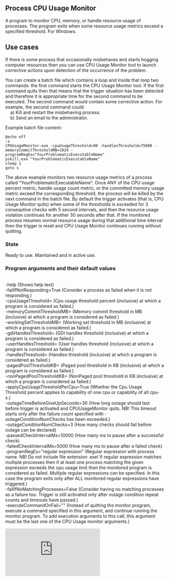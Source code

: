 ## Process CPU Usage Monitor
A program to monitor CPU, memory, or handle resource usage of processes. The program exits when some resource usage metrics exceed a specified threshold. For Windows.

## Use cases
If there is some process that occasionally misbehaves and starts hogging computer resources then you can use CPU Usage Monitor tool to launch corrective actions upon detection of the occurrence of the problem. 

You can create a batch file which contains a loop and inside that loop two commands: the first command starts the CPU Usage Monitor tool. If the first command quits then that means that the trigger situation has been detected and therefore it is appropriate time for the second command to be executed. The second command would contain some corrective action. For example, the second command could:
<br>&nbsp;&nbsp;&nbsp;&nbsp;a) Kill and restart the misbehaving process.
<br>&nbsp;&nbsp;&nbsp;&nbsp;b) Send an email to the administrator.

Example batch file content:

	@echo off
	:s
	CPUUsageMonitor.exe -cpuUsageThreshold=90 -handlesThreshold=75000 -memoryCommitThresholdMB=1024 -programRegEx="YourProblematicExecutableName"
	pskill.exe "YourProblematicExecutableName"
	sleep 1
	goto s

The above example monitors two resource usage metrics of a process called "YourProblematicExecutableName". Once ANY of the CPU usage percent metric, handle usage count metric, or the committed memory usage metric exceed the corresponding threshold, the process will be killed by the next command in the batch file. By default the trigger activates (that is, CPU Usage Monitor quits) when some of the thresholds is exceeded for 3 consequtive checks with 5 second intervals, and then the resource usage violation continues for another 30 seconds after that. If the monitored process resumes normal resource usage during that additional time interval then the trigger is reset and CPU Usage Monitor continues running without quitting.

### State
Ready to use. Maintained and in active use.

### Program arguments and their default values
<br>-help (Shows help text)
<br>-failIfNotResponding=True (Consider a process as failed when it is not responding.)
<br>-cpuUsageThreshold= (Cpu usage threshold percent (inclusive) at which a program is considered as failed.)
<br>-memoryCommitThresholdMB= (Memory commit threshold in MB (inclusive) at which a program is considered as failed.)
<br>-workingSetThresholdMB= (Working set threshold in MB (inclusive) at which a program is considered as failed.)
<br>-gdiHandlesThreshold= (GDI handles threshold (inclusive) at which a program is considered as failed.)
<br>-userHandlesThreshold= (User handles threshold (inclusive) at which a program is considered as failed.)
<br>-handlesThreshold= (Handles threshold (inclusive) at which a program is considered as failed.)
<br>-pagedPoolThresholdKB= (Paged pool threshold in KB (inclusive) at which a program is considered as failed.)
<br>-nonPagedPoolThresholdKB= (NonPaged pool threshold in KB (inclusive) at which a program is considered as failed.)
<br>-applyCpuUsageThresholdPerCpu=True (Whether the Cpu Usage Threshold percent applies to capability of one cpu or capability of all cpu-s.)
<br>-outageTimeBeforeGiveUpSeconds=30 (How long outage should last before trigger is activated and CPUUsageMonitor quits. NB! This timeout starts only after the failure count specified with -outageConditionNumChecks has been exceeded.)
<br>-outageConditionNumChecks=3 (How many checks should fail before outage can be declared)
<br>-passedCheckIntervalMs=10000 (How many ms to pause after a successful check)
<br>-failedCheckIntervalMs=5000 (How many ms to pause after a failed check)
<br>-programRegEx=\"regular expression\" (Regular expression with process name. NB! Do not include file extension .exe! If regular expression matches multiple processes then if at least one process matching the given expression exceeds the cpu usage limit then the monitored program is considered as failed. Multiple regular expressions can be specified. In this case the program exits only after ALL monitored regular expressions have triggered.)
<br>-failIfNoMatchingProcesses=False (Consider having no matching processes as a failure too. Trigger is still activated only after outage condition repeat counts and timeouts have passed.)
<br>-executeCommandOnFail="" (Instead of quitting the monitor program, execute a command specified in this argument, and continue running the monitor program. To add execution arguments to this call, this argument must be the last one of the CPU Usage monitor arguments.)


[![Analytics](https://ga-beacon.appspot.com/UA-351728-28/CPUUsageMonitor/README.md?pixel)](https://github.com/igrigorik/ga-beacon)    

